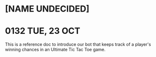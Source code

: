 # [NAME UNDECIDED]
#  0132 TUE, 23 OCT

This is a reference doc to introduce our bot that keeps track of a player's winning chances in an Ultimate Tic Tac Toe game. 
